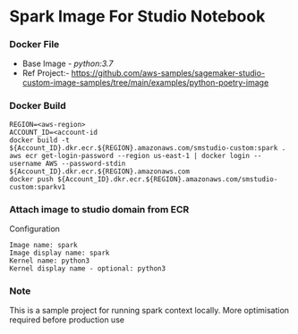 # Spark Image For Studio Notebook
### Docker File 
- Base Image - *python:3.7*
- Ref Project:- https://github.com/aws-samples/sagemaker-studio-custom-image-samples/tree/main/examples/python-poetry-image

### Docker Build
```shell
REGION=<aws-region>
ACCOUNT_ID=<account-id
docker build -t ${Account_ID}.dkr.ecr.${REGION}.amazonaws.com/smstudio-custom:spark .
aws ecr get-login-password --region us-east-1 | docker login --username AWS --password-stdin ${Account_ID}.dkr.ecr.${REGION}.amazonaws.com
docker push ${Account_ID}.dkr.ecr.${REGION}.amazonaws.com/smstudio-custom:sparkv1
```
### Attach image to studio domain from ECR
Configuration
```shell
Image name: spark
Image display name: spark
Kernel name: python3
Kernel display name - optional: python3
```
### Note
This is a sample project for running spark context locally. More optimisation required before production use 
